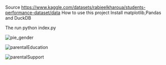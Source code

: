 Source https://www.kaggle.com/datasets/rabieelkharoua/students-performance-dataset/data
How to use this project
Install matplotlib,Pandas and DuckDB

The run python  index.py

![pie_gender](https://github.com/landry161/students-support-kaggle/assets/10223725/c11bead6-13c1-431c-a3d6-554c46650632)

![parentalEducation](https://github.com/landry161/students-support-kaggle/assets/10223725/1259c632-1018-4716-a40c-6a547a4ba052)

![parentalSupport](https://github.com/landry161/students-support-kaggle/assets/10223725/7fac3f37-6195-4c32-87a9-5d51c27fe393)
